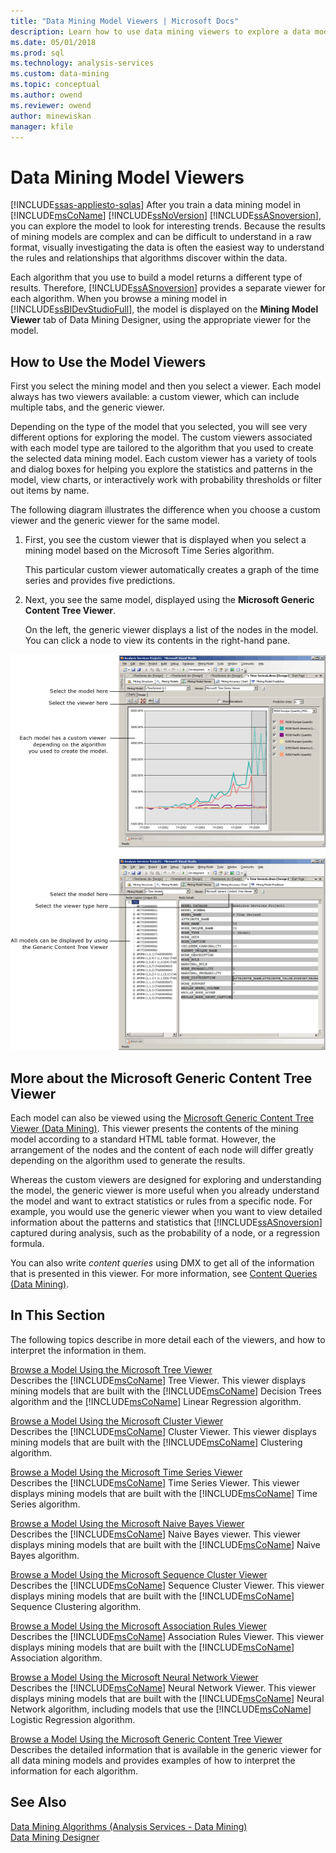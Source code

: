```yaml
---
title: "Data Mining Model Viewers | Microsoft Docs"
description: Learn how to use data mining viewers to explore a data model, looking for interesting trends in the data.
ms.date: 05/01/2018
ms.prod: sql
ms.technology: analysis-services
ms.custom: data-mining
ms.topic: conceptual
ms.author: owend
ms.reviewer: owend
author: minewiskan
manager: kfile
---
```

# Data Mining Model Viewers
[!INCLUDE[ssas-appliesto-sqlas](../includes/ssas-appliesto-sqlas.md)]
  After you train a data mining model in [!INCLUDE[msCoName](../includes/msconame-md.md)] [!INCLUDE[ssNoVersion](../includes/ssnoversion-md.md)] [!INCLUDE[ssASnoversion](../includes/ssasnoversion-md.md)], you can explore the model to look for interesting trends. Because the results of mining models are complex and can be difficult to understand in a raw format, visually investigating the data is often the easiest way to understand the rules and relationships that algorithms discover within the data.  
  
 Each algorithm that you use to build a model returns a different type of results. Therefore, [!INCLUDE[ssASnoversion](../includes/ssasnoversion-md.md)] provides a separate viewer for each algorithm. When you browse a mining model in [!INCLUDE[ssBIDevStudioFull](../includes/ssbidevstudiofull-md.md)], the model is displayed on the **Mining Model Viewer** tab of Data Mining Designer, using the appropriate viewer for the model.  
  
## How to Use the Model Viewers  
 First you select the mining model and then you select a viewer. Each model always has two viewers available: a custom viewer, which can include multiple tabs, and the generic viewer.  
  
 Depending on the type of the model that you selected, you will see very different options for exploring the model. The custom viewers associated with each model type are tailored to the algorithm that you used to create the selected data mining model. Each custom viewer has a variety of tools and dialog boxes for helping you explore the statistics and patterns in the model, view charts, or interactively work with probability thresholds or filter out items by name.  
  
 The following diagram illustrates the difference when you choose a custom viewer and the generic viewer for the same model.  
  
1.  First, you see the custom viewer that is displayed when you select a mining model based on the Microsoft Time Series algorithm.  
  
     This particular custom viewer automatically creates a graph of the time series and provides five predictions.  
  
2.  Next, you see the same model, displayed using the **Microsoft Generic Content Tree Viewer**.  
  
     On the left, the generic viewer displays a list of the nodes in the model. You can click a node to view its contents in the right-hand pane.  
  
 ![Overview of mining model designer](../../analysis-services/data-mining/media/generic-mining-model-tab1.gif "Overview of mining model designer")  
  
## More about the Microsoft Generic Content Tree Viewer  
 Each model can also be viewed using the [Microsoft Generic Content Tree Viewer &#40;Data Mining&#41;](../analysis-services-overview.md?viewFallbackFrom=sql-server-ver15). This viewer presents the contents of the mining model according to a standard HTML table format. However, the arrangement of the nodes and the content of each node will differ greatly depending on the algorithm used to generate the results.  
  
 Whereas the custom viewers are designed for exploring and understanding the model, the generic viewer is more useful when you already understand the model and want to extract statistics or rules from a specific node. For example, you would use the generic viewer when you want to view detailed information about the patterns and statistics that [!INCLUDE[ssASnoversion](../includes/ssasnoversion-md.md)] captured during analysis, such as the probability of a node, or a regression formula.  
  
 You can also write *content queries* using DMX to get all of the information that is presented in this viewer. For more information, see [Content Queries &#40;Data Mining&#41;](../../analysis-services/data-mining/content-queries-data-mining.md).  
  
## In This Section  
 The following topics describe in more detail each of the viewers, and how to interpret the information in them.  
  
 [Browse a Model Using the Microsoft Tree Viewer](../../analysis-services/data-mining/browse-a-model-using-the-microsoft-tree-viewer.md)  
 Describes the [!INCLUDE[msCoName](../includes/msconame-md.md)] Tree Viewer. This viewer displays mining models that are built with the [!INCLUDE[msCoName](../includes/msconame-md.md)] Decision Trees algorithm and the [!INCLUDE[msCoName](../includes/msconame-md.md)] Linear Regression algorithm.  
  
 [Browse a Model Using the Microsoft Cluster Viewer](../../analysis-services/data-mining/browse-a-model-using-the-microsoft-cluster-viewer.md)  
 Describes the [!INCLUDE[msCoName](../includes/msconame-md.md)] Cluster Viewer. This viewer displays mining models that are built with the [!INCLUDE[msCoName](../includes/msconame-md.md)] Clustering algorithm.  
  
 [Browse a Model Using the Microsoft Time Series Viewer](../../analysis-services/data-mining/browse-a-model-using-the-microsoft-time-series-viewer.md)  
 Describes the [!INCLUDE[msCoName](../includes/msconame-md.md)] Time Series Viewer. This viewer displays mining models that are built with the [!INCLUDE[msCoName](../includes/msconame-md.md)] Time Series algorithm.  
  
 [Browse a Model Using the Microsoft Naive Bayes Viewer](../../analysis-services/data-mining/browse-a-model-using-the-microsoft-naive-bayes-viewer.md)  
 Describes the [!INCLUDE[msCoName](../includes/msconame-md.md)] Naive Bayes viewer. This viewer displays mining models that are built with the [!INCLUDE[msCoName](../includes/msconame-md.md)] Naive Bayes algorithm.  
  
 [Browse a Model Using the Microsoft Sequence Cluster Viewer](../../analysis-services/data-mining/browse-a-model-using-the-microsoft-sequence-cluster-viewer.md)  
 Describes the [!INCLUDE[msCoName](../includes/msconame-md.md)] Sequence Cluster Viewer. This viewer displays mining models that are built with the [!INCLUDE[msCoName](../includes/msconame-md.md)] Sequence Clustering algorithm.  
  
 [Browse a Model Using the Microsoft Association Rules Viewer](../../analysis-services/data-mining/browse-a-model-using-the-microsoft-association-rules-viewer.md)  
 Describes the [!INCLUDE[msCoName](../includes/msconame-md.md)] Association Rules Viewer. This viewer displays mining models that are built with the [!INCLUDE[msCoName](../includes/msconame-md.md)] Association algorithm.  
  
 [Browse a Model Using the Microsoft Neural Network Viewer](../../analysis-services/data-mining/browse-a-model-using-the-microsoft-neural-network-viewer.md)  
 Describes the [!INCLUDE[msCoName](../includes/msconame-md.md)] Neural Network Viewer. This viewer displays mining models that are built with the [!INCLUDE[msCoName](../includes/msconame-md.md)] Neural Network algorithm, including models that use the [!INCLUDE[msCoName](../includes/msconame-md.md)] Logistic Regression algorithm.  
  
 [Browse a Model Using the Microsoft Generic Content Tree Viewer](../../analysis-services/data-mining/browse-a-model-using-the-microsoft-generic-content-tree-viewer.md)  
 Describes the detailed information that is available in the generic viewer for all data mining models and provides examples of how to interpret the information for each algorithm.  
  
## See Also  
 [Data Mining Algorithms &#40;Analysis Services - Data Mining&#41;](../../analysis-services/data-mining/data-mining-algorithms-analysis-services-data-mining.md)   
 [Data Mining Designer](../../analysis-services/data-mining/data-mining-designer.md)  
  
